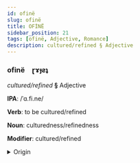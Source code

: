 ```yaml
---
id: ofinë
slug: ofinë
title: OFİNË
sidebar_position: 21
tags: [ofinë, Adjective, Romance]
description: cultured/refined § Adjective
---
```


### ofinë&emsp;<span kind="abugida">ɽɤɟƨʇ</span>

*cultured/refined* **§** Adjective

**IPA**: /ˈɑ.fi.ne/

**Verb**: to be cultured/refined

**Noun**: culturedness/refinedness

**Modifier**: cultured/refined

<details>
    <summary>Origin</summary>
    French affiné /a.fi.ne/<br/>
    <em>Romance Language Family</em>
</details>